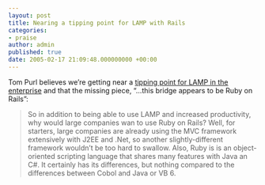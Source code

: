 ```yaml
---
layout: post
title: Nearing a tipping point for LAMP with Rails
categories:
- praise
author: admin
published: true
date: 2005-02-17 21:09:48.000000000 +00:00
---
```

<p>Tom Purl believes we&#8217;re getting near a <a href="http://www.tompurl.com/?p=3">tipping point for <span class="caps">LAMP</span> in the enterprise</a> and that the missing piece, &#8220;&#8230;this bridge appears to be Ruby on Rails&#8221;:</p>
<blockquote>So in addition to being able to use <span class="caps">LAMP</span> and increased productivity, why would large companies wan to use Ruby on Rails? Well, for starters, large companies are already using the <span class="caps">MVC</span> framework extensively with J2EE and .Net, so another slightly-different framework wouldn&rsquo;t be too hard to swallow. Also, Ruby is is an object-oriented scripting language that shares many features with Java an C#. It certainly has its differences, but nothing compared to the differences between Cobol and Java or VB 6.</blockquote>